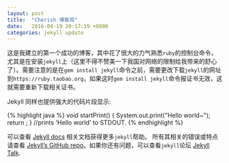 ```yaml
---
layout: post
title:  "Cherish 博客观"
date:   2016-04-19 20:17:19 +0800
categories: jekyll update
---
```

  这是我建立的第一个成功的博客，其中花了很大的力气熟悉`ruby`的控制台命令，尤其是在安装`jekyll`上（这里不得不赞美一下我国对网络的限制给我带来的舒心了）。需要注意的是在`gem install jekyll`命令之前，需要更改下载`jekyll`的网址到`https://ruby.taobao.org`，如果这时`gem install jekyll`命令报证书无效，这就需要重新下载相关证书。

Jekyll 同样也提供强大的代码片段显示:

{% highlight java %}
void startPrint() {
  System.out.print("Hello world~");
  return ;
}
//prints 'Hello world' to STDOUT.
{% endhighlight %}

可以查看 [Jekyll docs][jekyll-docs] 相关文档获得更多`jekyll`帮助。 所有其相关的错误或特点请查看 [Jekyll’s GitHub repo][jekyll-gh]。如果你还有问题，可以查看`jekyll`论坛 [Jekyll Talk][jekyll-talk].

[jekyll-docs]: http://jekyllrb.com/docs/home
[jekyll-gh]: https://github.com/jekyll/jekyll
[jekyll-talk]: https://talk.jekyllrb.com/
